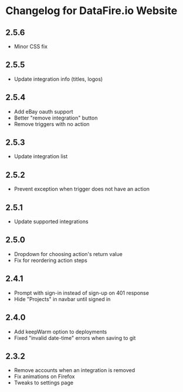# Changelog for DataFire.io Website

## 2.5.6
* Minor CSS fix

## 2.5.5
* Update integration info (titles, logos)

## 2.5.4
* Add eBay oauth support
* Better "remove integration" button
* Remove triggers with no action

## 2.5.3
* Update integration list

## 2.5.2
* Prevent exception when trigger does not have an action

## 2.5.1
* Update supported integrations

## 2.5.0
* Dropdown for choosing action's return value
* Fix for reordering action steps

## 2.4.1
* Prompt with sign-in instead of sign-up on 401 response
* Hide "Projects" in navbar until signed in

## 2.4.0
* Add keepWarm option to deployments
* Fixed "invalid date-time" errors when saving to git

## 2.3.2
* Remove accounts when an integration is removed
* Fix animations on Firefox
* Tweaks to settings page
